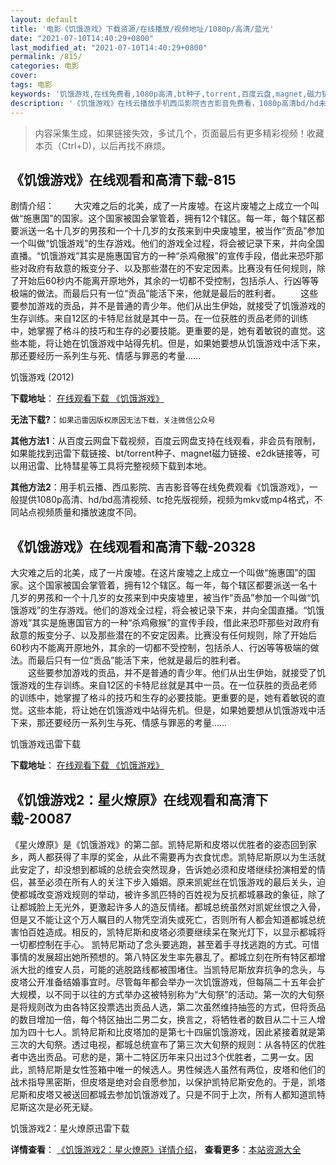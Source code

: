 ```yaml
---
layout: default
title: '电影《饥饿游戏》下载资源/在线播放/视频地址/1080p/高清/蓝光'
date: "2021-07-10T14:40:29+0800"
last_modified_at: "2021-07-10T14:40:29+0800"
permalink: /815/
categories: 电影
cover:
tags: 电影
keywords: '饥饿游戏,在线免费看,1080p高清,bt种子,torrent,百度云盘,magnet,磁力链,迅雷下载资源'
description: '《饥饿游戏》在线云播放手机西瓜影院吉吉影音免费看，1080p高清bd/hd未删减完整版和tc抢先枪版，mkv/mp4格式，附带bt/torrent种子、magnet/磁力链、百度云盘、网盘资源迅雷下载链接'
---
```


>内容采集生成，如果链接失效，多试几个，页面最后有更多精彩视频！收藏本页（Ctrl+D)，以后再找不麻烦。


## 《饥饿游戏》在线观看和高清下载-815

剧情介绍： 　　大灾难之后的北美，成了一片废墟。在这片废墟之上成立一个叫做“施惠国”的国家。这个国家被国会掌管着，拥有12个辖区。每一年，每个辖区都要派送一名十几岁的男孩和一个十几岁的女孩来到中央废墟里，被当作“贡品”参加一个叫做“饥饿游戏”的生存游戏。他们的游戏全过程，将会被记录下来，并向全国直播。“饥饿游戏”其实是施惠国官方的一种“杀鸡儆猴”的宣传手段，借此来恐吓那些对政府有敌意的叛变分子、以及那些潜在的不安定因素。比赛没有任何规则，除了开始后60秒内不能离开原地外，其余的一切都不受控制，包括杀人、行凶等等极端的做法。而最后只有一位“贡品”能活下来，他就是最后的胜利者。 　　这些要参加游戏的贡品，并不是普通的青少年。他们从出生伊始，就接受了饥饿游戏的生存训练。来自12区的卡特尼丝就是其中一员。在一位获胜的贡品老师的训练中，她掌握了格斗的技巧和生存的必要技能。更重要的是，她有着敏锐的直觉。这些本能，将让她在饥饿游戏中站得先机。但是，如果她要想从饥饿游戏中活下来，那还要经历一系列生与死、情感与罪恶的考量……


饥饿游戏 (2012)

**下载地址**： [在线观看下载 《饥饿游戏》](https://www.btbtdy.me/btdy/dy9902.html) 


**无法下载?**：`如果迅雷因版权原因无法下载，关注微信公众号 `

**其他方法1**：从百度云网盘下载视频，百度云网盘支持在线观看，非会员有限制，如果能找到迅雷下载链接、bt/torrent种子、magnet磁力链接、e2dk链接等，可以用迅雷、比特彗星等工具将完整视频下载到本地。

**其他方法2**：用手机云播、西瓜影院、吉吉影音等在线免费观看《饥饿游戏》，一般提供1080p高清、hd/bd高清视频、tc抢先版视频，视频为mkv或mp4格式，不同站点视频质量和播放速度不同。


## 《饥饿游戏》在线观看和高清下载-20328

大灾难之后的北美，成了一片废墟。在这片废墟之上成立一个叫做&ldquo;施惠国&rdquo;的国家。这个国家被国会掌管着，拥有12个辖区。每一年，每个辖区都要派送一名十几岁的男孩和一个十几岁的女孩来到中央废墟里，被当作“贡品”参加一个叫做&ldquo;饥饿游戏”的生存游戏。他们的游戏全过程，将会被记录下来，并向全国直播。&ldquo;饥饿游戏”其实是施惠国官方的一种&ldquo;杀鸡儆猴&rdquo;的宣传手段，借此来恐吓那些对政府有敌意的叛变分子、以及那些潜在的不安定因素。比赛没有任何规则，除了开始后60秒内不能离开原地外，其余的一切都不受控制，包括杀人、行凶等等极端的做法。而最后只有一位&ldquo;贡品”能活下来，他就是最后的胜利者。<br />　　这些要参加游戏的贡品，并不是普通的青少年。他们从出生伊始，就接受了饥饿游戏的生存训练。来自12区的卡特尼丝就是其中一员。在一位获胜的贡品老师的训练中，她掌握了格斗的技巧和生存的必要技能。更重要的是，她有着敏锐的直觉。这些本能，将让她在饥饿游戏中站得先机。但是，如果她要想从饥饿游戏中活下来，那还要经历一系列生与死、情感与罪恶的考量……


饥饿游戏迅雷下载

**下载地址**： [在线观看下载 《饥饿游戏》](https://www.993dy.com//vod-detail-id-19429.html) 


## 《饥饿游戏2：星火燎原》在线观看和高清下载-20087

《星火燎原》是《饥饿游戏》的第二部。凯特尼斯和皮塔以优胜者的姿态回到家乡，两人都获得了丰厚的奖金，从此不需要再为衣食忧虑。凯特尼斯原以为生活就此安定了，却没想到都城的总统会突然现身，告诉她必须和皮塔继续扮演相爱的情侣，甚至必须在所有人的关注下步入婚姻。原来凯妮丝在饥饿游戏的最后关头，迫使都城改变游戏规则的举动，被许多凯匹特的百姓视为反抗都城暴政的象征，除了让都城脸上无光外，更激起许多人的造反情绪。都城总统虽然对凯妮丝恨之入骨，但是又不能让这个万人瞩目的人物凭空消失或死亡，否则所有人都会知道都城总统害怕百姓造成。相反的，凯特尼斯和皮塔必须要继续呆在聚光灯下，以显示都城将一切都控制在手心。 凯特尼斯动了念头要逃跑，甚至着手寻找逃跑的方式。可惜事情的发展超出她所预想的。第八特区发生率先暴乱了。都城立刻在所有特区都增派大批的维安人员，可能的逃脱路线都被围堵住。当凯特尼斯放弃抗争的念头，与皮塔公开准备结婚事宜时。尽管每年都会举办一次饥饿游戏，但每隔二十五年会扩大规模，以不同于以往的方式举办这被特别称为&ldquo;大旬祭&rdquo;的活动。第一次的大旬祭是将规则改为由各特区投票选出贡品人选，第二次虽然维持抽签的方式，但将贡品的数目增加一倍，每个特区抽出二男二女，换言之，将牺牲者的数目从二十三人增加为四十七人。凯特尼斯和比皮塔加的是第七十四届饥饿游戏，因此紧接着就是第三次的大旬祭。透过电视，都城总统宣布了第三次大旬祭的规则：从各特区的优胜者中选出贡品。可悲的是，第十二特区历年来只出过3个优胜者，二男一女。因此，凯特尼斯是女性签箱中唯一的候选人。男性候选人虽然有两位，皮塔和他们的战术指导黑密斯，但皮塔是绝对会自愿参加，以保护凯特尼斯安危的。于是，凯塔尼斯和皮塔又被送回都城去参加饥饿游戏了。只是不同于上次，所有人都知道凯特尼斯这次是必死无疑。</p>


饥饿游戏2：星火燎原迅雷下载

**详情查看**： [《饥饿游戏2：星火燎原》详情介绍](/movie/20087/)， **查看更多**：[本站资源大全](/movie/t/all/)

